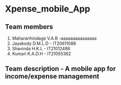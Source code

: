 # Xpense_mobile_App

## Team members
1. Maharanhindage V.A.R -aaaaaaaaaaaaaaa
2. Jayakody D.M.L.D - IT20611088
3. Shavinda H.K.L - IT21012488
4. Kumari K.A.D.H - IT21055362

## Team description - A mobile app for income/expense management
